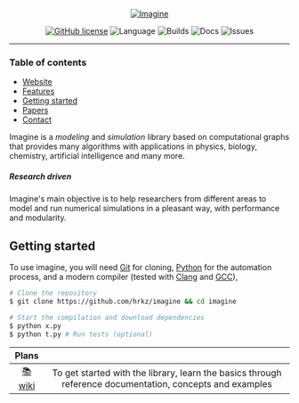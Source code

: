 <div align="center">

[![Imagine](https://github.com/hrkz/imagine/blob/gh-pages/images/imagine_logo.png)](https://imagine-research.org)

[![GitHub license](https://img.shields.io/github/license/hrkz/imagine.svg?color=informational&style=flat-square)](https://github.com/hrkz/imagine/blob/master/LICENSE)
![Language](https://img.shields.io/github/languages/top/hrkz/imagine.svg?color=important&style=flat-square)
![Builds](https://img.shields.io/travis/hrkz/imagine.svg?style=flat-square)
![Docs](https://img.shields.io/readthedocs/imagine.svg?style=flat-square)
![Issues](https://img.shields.io/github/issues/hrkz/imagine.svg?style=flat-square)

</div>
<hr>

### Table of contents

* [Website](https://imagine-research.org)
* [Features](https://imagine-research.org/features)
* [Getting started](#getting-started)
* [Papers](https://scholar.google.com/scholar?cites=0)
* [Contact](https://hrkz.github.io)

Imagine is a *modeling* and *simulation* library based on computational graphs that provides many algorithms
with applications in physics, biology, chemistry, artificial intelligence and many more.

##### Research driven

Imagine's main objective is to help researchers from different areas to model and run numerical
simulations in a pleasant way, with performance and modularity.

## Getting started

To use imagine, you will need [Git](https://git-scm.com/) for cloning, [Python](https://www.python.org/) for the automation process, and a modern compiler (tested with [Clang](https://clang.llvm.org/) and [GCC](https://gcc.gnu.org/)),
```bash
# Clone the repository
$ git clone https://github.com/hrkz/imagine && cd imagine

# Start the compilation and download dependencies
$ python x.py
$ python t.py # Run tests (optional)
```

| Plans |       |
| :----:| :----:|
| [:books: wiki](https://github.com/hrkz/imagine/wiki) | To get started with the library, learn the basics through reference documentation, concepts and examples |
